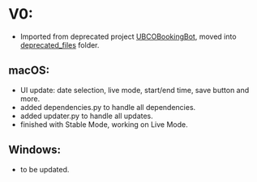 # V0:

- Imported from deprecated project [UBCOBookingBot](https://www.github.com/rin-williams/UBCOBookingBot), moved into [deprecated_files](https://www.github.com/rin-williams/UBCOBookingBot/deprecated_files) folder.

## macOS:

- UI update: date selection, live mode, start/end time, save button and more.
- added dependencies.py to handle all dependencies.
- added updater.py to handle all updates.
- finished with Stable Mode, working on Live Mode.

## Windows:

- to be updated.
